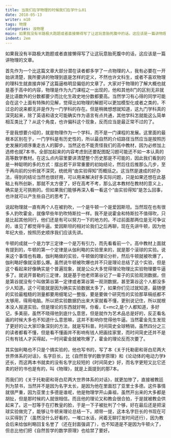 ```yaml
---
title: 当我们在学物理的时候我们在学什么01
date: 2018-05-13
writer: m10
tags: 物理
categories: 浊物理
main: 如果我没有半路极大跑题或者直接懒得写了让这玩意胎死腹中的话，这应该是一篇讲物理的文章。
indent: 2em
---
```


如果我没有半路极大跑题或者直接懒得写了让这玩意胎死腹中的话，这应该是一篇讲物理的文章。

首先作为一个比这篇文章大部分潜在读者都多学了一点物理的人，我有必要在一开始讲清楚，我所要讲的物理到底是怎样的定义，不然也许文科生，或者不喜欢物理的理科生就直接弃掉了这篇逼格明显偏低的文章了。大家对于物理的了解大概也就是基于高中的内容，物理是作为九门课程之一出现的，他和其他8门的区别无非就是比语数外的分数都要少而比化生政史地分数都要高。当然学习有心得的同学可能会在这个上面有特殊的见解，觉得比如物理的解题可以更加模型化或者之类的，不过总的说来都无非是作为一门学科的存在。但是稍微想想就知道，这九门学科真的深究起来，除了英语和语文可能确实作为语言有点共通，其他学科怎就能这么简单相互类比了？从这个角度，也许偏科这个现象，反而应当是最正常不过的了。

于是我想要介绍的，就是物理作为一个学科，而不是一门课程的发展。这里面的最根本区别在于，一门学科是有历史性的，所以最自然的介绍路径当然应当是按照历史发展的顺序重走古人的脚步。当然这也不能责怪我们的高中教材，因为必修加上选修也就7本书，全部加起来的内容考虑到还要配图配习题可能还不如一本认真的高等数学教材。在这么点内容里要讲清楚整个历史那是不可能的，因此我们看到的是一种聪明的多的方式：摆出若干非常重要的初始结论，然后往后推那么几步，至于再向前的分析就不深究，统统用“由实验得知”而概括之。这当然是速成的好办法，得到的结论当然也很好用，可以用来解决好多实际问题，只是如果还想在此基础上有所创新，那就不太方便了，好在高考不考，那么这本教材在教材的意义上，确实是无可挑剔的。但如果我们能够再深入看一看这个“由实验得知”是怎么回事，也许就可以产生些自己的思考了。

说起物理就一直有两个人在被豹吹，一个是牛顿一个是爱因斯坦。当然现在也有很多人豹吹霍金，就像早些年豹吹特斯拉一样。我不是说霍金和特斯拉不值得吹，只是比起其他同行，他们还是有可以努力一下的地方的。不过前面那两位是无可争议的，谁见了都觉得牛逼。爱因斯坦的相对论我们之后再聊，现在先讲牛顿，因为他年纪大些，按照历史顺序我们应该先讲。

牛顿的成就一个是力学三定律一个是万有引力，而先看看前一个。高中教材上面就有提到的，牛顿的第一个定律是从伽利略的实验里来的，就是那个滚球的实验。说来这个事情也有趣，伽利略做的实验，牛顿做的理论分析，然后牛顿就被吹爆了，伽利略好像就没那么爆。虽然说牛顿被吹爆也并不只是理论总结了这个实验，但是这个看起来好像确实是个普遍现象，就是公众大多觉得理论物理比实验物理要牛逼多了。就说开普勒的三定律，就是基于他老师第谷记了一辈子的实验观测数据，但是第谷就没有个叫做第谷第一定律或者第谷第一观测数据，甚至第谷这个人都没多少人知道。这个可能就是因为确实实验数据太多了，如果你们见过就知道，最随便的实验最粗糙的测量都要用细笔记一整版，要是要做个研究性的实验那草稿纸都不太够用，得用电脑。所以把实验数据扔出来大家就看不懂，更别说记住，所以就根本没人报道实验。但是理论的东西就好啊，你看，E=mc2,是个人都知道，多好记，多美丽，虽然不晓得他到底什么意思，但是就作为艺术品总是好的，反正看名画的时候大多也不知道什么意思嘛，这并不影响你觉得他牛逼。当然霍金先生发现了更好的让大家印象深刻的方法，就是写科普。时间简史全球畅销，虽然四分之三的读者都看不懂，但是看不懂画并不影响有钱人把画挂家里，而时间简史还并不是只有有钱人才买得起，一时间霍金就被吹爆了，霍金的理论反而次要了。

其实伽利略也不只是个搞实验的，他也写书的，写了本《关于托勒密和哥白尼两大世界体系的对话》，名字巨长，比《自然哲学的数学原理》和《论动体的电动力学》还长，而这两本书就卖的没有名字比较短的《时间简史》好，而名字更短又比它还卖的好的书也是有的，叫《物理》，就是上面提到的那7本。

而我们的《关于托勒密和哥白尼两大世界体系的对话》，就更加惨了，直接被教廷列为禁书，当然并不是因为名字太长，是因为他在里面怼了亚里士多德。这件事情就很严重，因为亚里士多德是谁呢，他是物理学开山鼻祖，虽然开出来的大多都是胡扯，但是那时候的人就很相信。而且他的理论又和教会很合拍，于是就被教会供起来了。这一怼等于在打教皇的脸，于是一下子被批判了个够，好在最后还是把滚球实验做完了，能够让牛顿来理论总结一下。顺带一提，这本名字巨长的书现在可以买得到了（虽然没什么好看的，一堆口水话，闲着无聊打发时间还行），因为教会后来给伽利略回复名誉了（还在封面强调了），也不知道是不是因为牛顿火了，但总比他们把《自然哲学的数学原理》也给禁了要好。

